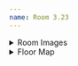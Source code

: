 ```yaml
---
name: Room 3.23
---
```

<details>
  <summary>Room Images</summary>
  <img src="{{ site.baseurl }}/assets/images/rooms/3_23_a.png" alt="3_23_a">
  <img src="{{ site.baseurl }}/assets/images/rooms/3_23_b.png" alt="3_23_b">
</details>

<details>
  <summary>Floor Map</summary>
  <img src="{{ site.baseurl }}/assets/images/rooms/floor_3.png" alt="Floor 3">
</details>